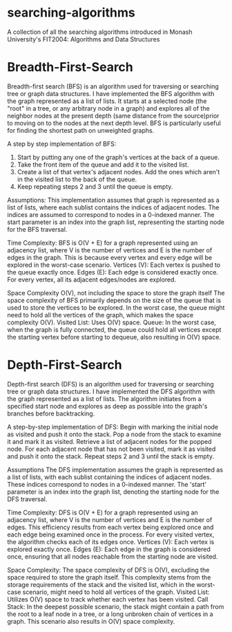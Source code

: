 # searching-algorithms
A collection of all the searching algorithms introduced in Monash University's FIT2004: Algorithms and Data Structures

# Breadth-First-Search
Breadth-first search (BFS) is an algorithm used for traversing or searching tree or graph data structures.
I have implemented the BFS algorithm with the graph represented as a list of lists.
It starts at a selected node (the "root" in a tree, or any arbitrary node in a graph) and explores all of the neighbor nodes at the present depth (same distance from the source)prior to moving on to the nodes at the next depth level. BFS is particularly useful for finding the shortest path on unweighted graphs.

A step by step implementation of BFS:
1. Start by putting any one of the graph's vertices at the back of a queue.
2. Take the front item of the queue and add it to the visited list.
3. Create a list of that vertex's adjacent nodes. Add the ones which aren't in the visited list to the back of the queue.
4. Keep repeating steps 2 and 3 until the queue is empty.

Assumptions:
This implementation assumes that graph is represented as a list of lists, where each sublist contains the indices of adjacent nodes. The indices are assumed to correspond to nodes in a 0-indexed manner.
The start parameter is an index into the graph list, representing the starting node for the BFS traversal.

Time Complexity:
BFS is O(V + E) for a graph represented using an adjacency list, where V is the number of vertices and E is the number of edges in the graph. 
This is because every vertex and every edge will be explored in the worst-case scenario.
Vertices (V): Each vertex is pushed to the queue exactly once.
Edges (E): Each edge is considered exactly once. For every vertex, all its adjacent edges/nodes are explored.

Space Complexity
O(V), not including the space to store the graph itself
The space complexity of BFS primarily depends on the size of the queue that is used to store the vertices to be explored. In the worst case, the queue might need to hold all the vertices of the graph, which makes the space complexity O(V).
Visited List: Uses O(V) space.
Queue: In the worst case, when the graph is fully connected, the queue could hold all vertices except the starting vertex before starting to dequeue, also resulting in O(V) space.

# Depth-First-Search
Depth-first search (DFS) is an algorithm used for traversing or searching tree or graph data structures.
I have implemented the DFS algorithm with the graph represented as a list of lists.
The algorithm initiates from a specified start node and explores as deep as possible into the graph's branches before backtracking.

A step-by-step implementation of DFS:
Begin with marking the initial node as visited and push it onto the stack.
Pop a node from the stack to examine it and mark it as visited.
Retrieve a list of adjacent nodes for the popped node. For each adjacent node that has not been visited, mark it as visited and push it onto the stack.
Repeat steps 2 and 3 until the stack is empty.

Assumptions
The DFS implementation assumes the graph is represented as a list of lists, with each sublist containing the indices of adjacent nodes. These indices correspond to nodes in a 0-indexed manner. 
The 'start' parameter is an index into the graph list, denoting the starting node for the DFS traversal.

Time Complexity:
DFS is O(V + E) for a graph represented using an adjacency list, where V is the number of vertices and E is the number of edges. This efficiency results from each vertex being explored once and each edge being examined once in the process. For every visited vertex, the algorithm checks each of its edges once.
Vertices (V): Each vertex is explored exactly once.
Edges (E): Each edge in the graph is considered once, ensuring that all nodes reachable from the starting node are visited.

Space Complexity:
The space complexity of DFS is O(V), excluding the space required to store the graph itself. This complexity stems from the storage requirements of the stack and the visited list, which in the worst-case scenario, might need to hold all vertices of the graph.
Visited List: Utilizes O(V) space to track whether each vertex has been visited.
Call Stack: In the deepest possible scenario, the stack might contain a path from the root to a leaf node in a tree, or a long unbroken chain of vertices in a graph. This scenario also results in O(V) space complexity.
